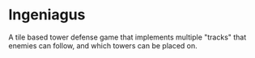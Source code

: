 # Ingeniagus
A tile based tower defense game that implements multiple "tracks" that enemies can follow, and which towers can be placed on.

